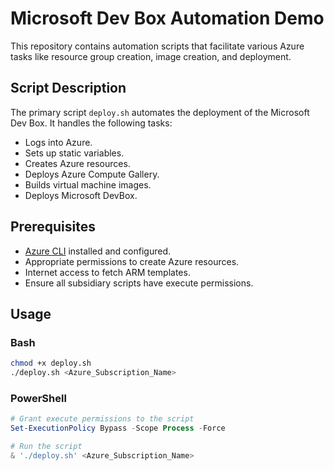 # Microsoft Dev Box Automation Demo

This repository contains automation scripts that facilitate various Azure tasks like resource group creation, image creation, and deployment.

## Script Description

The primary script `deploy.sh` automates the deployment of the Microsoft Dev Box. It handles the following tasks:
- Logs into Azure.
- Sets up static variables.
- Creates Azure resources.
- Deploys Azure Compute Gallery.
- Builds virtual machine images.
- Deploys Microsoft DevBox.

## Prerequisites

- [Azure CLI](https://docs.microsoft.com/en-us/cli/azure/install-azure-cli) installed and configured.
- Appropriate permissions to create Azure resources.
- Internet access to fetch ARM templates.
- Ensure all subsidiary scripts have execute permissions.

## Usage

### Bash

```bash
chmod +x deploy.sh
./deploy.sh <Azure_Subscription_Name>
```

### PowerShell
```powershell
# Grant execute permissions to the script
Set-ExecutionPolicy Bypass -Scope Process -Force

# Run the script
& './deploy.sh' <Azure_Subscription_Name>

